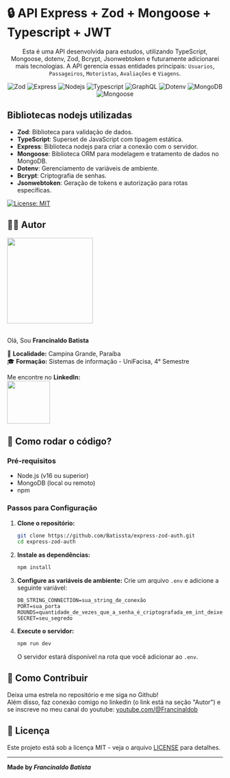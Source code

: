 # 🔒 API Express + Zod + Mongoose + Typescript + JWT

<div align="center">
  
Esta é uma API desenvolvida para estudos, utilizando TypeScript, Mongoose, dotenv, Zod, Bcrypt, Jsonwebtoken e futuramente adicionarei mais tecnologias. A API gerencia essas entidades principais: `Usuarios`, `Passageiros`, `Motoristas`, `Avaliações` e `Viagens`.


![Zod](https://img.shields.io/badge/Zod-000000?style=for-the-badge&logo=Zod)
![Express](https://img.shields.io/badge/Express-000000?style=for-the-badge&logo=Express)
![Nodejs](https://img.shields.io/badge/NodeJs-000000?style=for-the-badge&logo=nodedotjs)
![Typescript](https://img.shields.io/badge/Typescript-000000?style=for-the-badge&logo=Typescript)
![GraphQL](https://img.shields.io/badge/GraphQL-black?style=for-the-badge&logo=GraphQL)
![Dotenv](https://img.shields.io/badge/Dotenv-000000?style=for-the-badge&logo=Dotenv)
![MongoDB](https://img.shields.io/badge/MongoDB-000000?style=for-the-badge&logo=MongoDB)
![Mongoose](https://img.shields.io/badge/Mongoose-000000?style=for-the-badge&logo=Mongoose)

</div>

## Bibliotecas nodejs utilizadas

- **Zod**: Biblioteca para validação de dados.
- **TypeScript**: Superset de JavaScript com tipagem estática.
- **Express**: Biblioteca nodejs para criar a conexão com o servidor.
- **Mongoose**: Biblioteca ORM para modelagem e tratamento de dados no MongoDB.
- **Dotenv**: Gerenciamento de variáveis de ambiente.
- **Bcrypt**: Criptografia de senhas.
- **Jsonwebtoken**: Geração de tokens e autorização para rotas específicas.

[![License: MIT](https://img.shields.io/badge/License-MIT-green.svg)](https://opensource.org/licenses/MIT)

## ✍🏻 Autor

<a><img src="https://gitlab.com/uploads/-/system/user/avatar/23003426/avatar.png" width="200"></a><br><br>

Olá, Sou **Francinaldo Batista** <br>

📍 **Localidade:** Campina Grande, Paraíba<br>
🎓 **Formação:** Sistemas de informação - UniFacisa, 4° Semestre<br>

Me encontre no **LinkedIn:**<br>
<a href="https://www.linkedin.com/in/francinaldobatista"><img src="https://img.shields.io/badge/LinkedIn-blue?style=for-the-badge&logo=linkedin" width="100"></a>

## 🤔 Como rodar o código?
### Pré-requisitos

- Node.js (v16 ou superior)
- MongoDB (local ou remoto)
- npm

### Passos para Configuração

1. **Clone o repositório:**

   ```bash
   git clone https://github.com/Batissta/express-zod-auth.git
   cd express-zod-auth
   ```
   
2. **Instale as dependências:**

     ```bash
     npm install
     ```
3. **Configure as variáveis de ambiente:**
     Crie um arquivo `.env` e adicione a seguinte variável:
      ```env
      DB_STRING_CONNECTION=sua_string_de_conexão
      PORT=sua_porta
      ROUNDS=quantidade_de_vezes_que_a_senha_é_criptografada_em_int_deixe_entre_10_e_13
      SECRET=seu_segredo
      ```
4. **Execute o servidor:**
      ```bash
      npm run dev
      ```
      O servidor estará disponível na rota que você adicionar ao `.env`.

## 🤝 Como Contribuir
Deixa uma estrela no repositório e me siga no Github!<br>
Além disso, faz conexão comigo no linkedin (o link está na seção "Autor") e se inscreve no meu canal do youtube: [youtube.com/@Francinaldob](https://www.youtube.com/@Francinaldob)

## 📄 Licença
Este projeto está sob a licença MIT - veja o arquivo [LICENSE](LICENSE) para detalhes.

---

**Made by _Francinaldo Batista_**  

